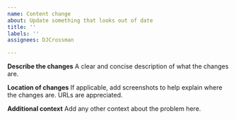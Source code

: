 ```yaml
---
name: Content change
about: Update something that looks out of date
title: ''
labels: ''
assignees: DJCrossman

---
```


**Describe the changes**
A clear and concise description of what the changes are.

**Location of changes**
If applicable, add screenshots to help explain where the changes are. URLs are appreciated.

**Additional context**
Add any other context about the problem here.
